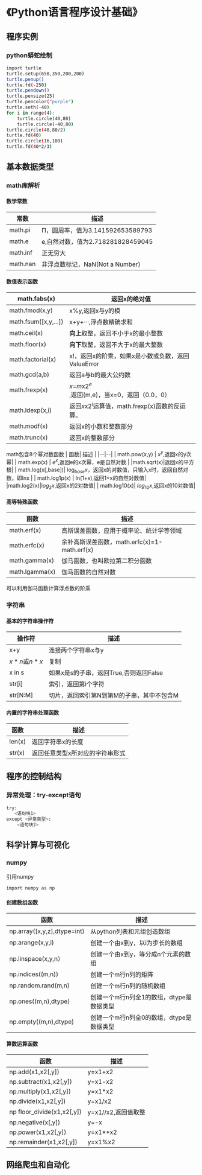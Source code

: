 # 《Python语言程序设计基础》
## 程序实例

### python蟒蛇绘制

```bash
import turtle
turtle.setup(650,350,200,200)
turtle.penup()
turtle.fd(-250)
turtle.pendown()
turtle.pensize(25)
turtle.pencolor("purple")
turtle.seth(-40)
for i in range(4):
    turtle.circle(40,80)
    turtle.circle(-40,80)
turtle.circle(40,80/2)
turtle.fd(40)
turtle.circle(16,180)
turtle.fd(40*2/3)
```
 ## 基本数据类型
### math库解析
#### 数学常数

|常数|  描述|
|--|--|
|math.pi  | Π，圆周率，值为3.141592653589793 |
| math.e |e,自然对数，值为2.718281828459045
|math.inf|正无穷大|
| math.nan | 非浮点数标记，NaN(Not a Number) |
#### 数值表示函数
|math.fabs(x)  |  返回x的绝对值|
|--|--|
| math.fmod(x,y) |x%y,返回x与y的模  |
| math.fsum([x,y,...]) |x+y+···,浮点数精确求和
|math.ceil(x)|**向上**取整，返回不小于x的最小整数|
| math.floor(x)|  **向下**取整，返回不大于x的最大整数|
| math.factorial(x) |x!，返回x的阶乘，如果x是小数或负数，返回ValueError
|math.gcd(a,b)|返回a与b的最大公约数|
|  math.frexp(x)| $x$=$m$x$2^e$,返回(m,e)，当x=0，返回（0.0，0） |
| math.ldexp(x,i) |返回$x$x$2^i$运算值，math.frexp(x)函数的反运算。  |
|math.modf(x)|返回x的小数和整数部分
|math.trunc(x)  |  返回x的整数部分|


math包含8个幂对数函数
|  函数| 描述 |
|--|--|
| math.pow(x,y) |  $x^y$,返回x的y次幂|
| math.exp(x) | $e^x$,返回e的x次幂，e是自然对数 |
|math.sqrt(x)|返回x的平方根|
|  math.log(x[,base])| $\log_{base} {x}$，返回x的对数值，只输入x时，返回自然对数，即lnx |
| math.log1p(x) |  ln(1+x),返回1+x的自然对数值|
|math.log2(x)|l$og_2x$,返回x的2对数值|
|  math.log10(x)|  $log_{10}x$,返回x的10对数值|

#### 高等特殊函数
| 函数 | 描述 |
|--|--|
|  math.erf(x)|  高斯误差函数，应用于概率论、统计学等领域|
| math.erfc(x) | 余补高斯误差函数，math.erfc(x)=1-math.erf(x) |
|math.gamma(x)|伽马函数，也叫欧拉第二积分函数|
|math.lgamma(x)  | 伽马函数的自然对数 |

可以利用伽马函数计算浮点数的阶乘

### 字符串
#### 基本的字符串操作符
|操作符  | 描述 |
|--|--|
|  x+y| 连接两个字符串x与y |
| $x*n$或$n*x$ |  复制|
|x in s|如果x是s的子串，返回True,否则返回False|
|  str[i]|索引，返回第i个字符  |
|str[N:M]  |切片，返回索引第N到第M的子串，其中不包含M  |

#### 内置的字符串处理函数
|函数| 描述 |
|--|--|
| len(x) |  返回字符串x的长度|
|  str(x)|  返回任意类型x所对应的字符串形式|

## 程序的控制结构
### 异常处理：try-except语句

```bash
try:
   <语句块1>
except <异常类型>:
    <语句块2>
```
## 科学计算与可视化
### numpy
引用numpy
```bash
import numpy as np
```
#### 创建数组函数
| 函数 | 描述 |
|--|--|
| np.array([x,y,z],dtype=int) | 从python列表和元组创造数组 |
| np.arange(x,y,i) | 创建一个由x到y，以i为步长的数组 |
|np.linspace(x,y,n）|创建一个由x到y，等分成n个元素的数组|
|np.indices((m,n))  |创建一个m行n列的矩阵  |
|np.random.rand(m,n)  | 创建一个m行n列的随机数组 |
|np.ones((m,n),dtype)|创建一个m行n列全1的数组，dtype是数据类型|
| np.empty((m,n),dtype) |  创建一个m行n列全0的数组，dtype是数据类型|


#### 算数运算函数
| 函数 |描述  |
|--|--|
| np.add(x1,x2[,y]) |  y=x1+x2|
| np.subtract(x1,x2[,y]) |  y=x1-x2|
| np.multiply(x1,x2[,y]) |  y=x1*x2|
| np.divide(x1,x2[,y]) |  y=x1/x2|
| np floor_divide(x1,x2[,y]) |  y=x1//x2,返回值取整|
| np.negative(x[,y]) |  y=-x|
| np.power(x1,x2[,y]) |  y=x1**x2|
| np.remainder(x1,x2[,y]) |  y=x1%x2|

## 网络爬虫和自动化
